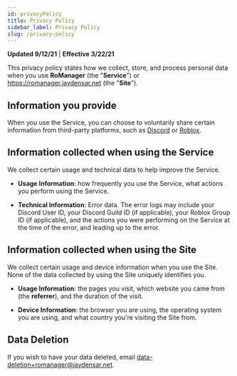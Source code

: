 ```yaml
---
id: privacyPolicy
title: Privacy Policy
sidebar_label: Privacy Policy
slug: /privacy-policy
---
```


**Updated 9/12/21** | **Effective 3/22/21**

This privacy policy states how we collect, store, and process personal data when you use **RoManager** (the "**Service**") or https://romanager.jaydensar.net (the "**Site**").

## Information you provide

When you use the Service, you can choose to voluntarily share certain information from third-party platforms, such as [Discord](https://discord.com) or [Roblox](https://roblox.com).

## Information collected when using the Service

We collect certain usage and technical data to help improve the Service.

-   **Usage Information**: how frequently you use the Service, what actions you perform using the Service.

-   **Technical Information**: Error data. The error logs may include your Discord User ID, your Discord Guild ID (if applicable), your Roblox Group ID (if applicable), and the actions you were performing on the Service at the time of the error, and leading up to the error.

## Information collected when using the Site

We collect certain usage and device information when you use the Site. None of the data collected by using the Site uniquely identifies you.

-   **Usage Information**: the pages you visit, which website you came from (the **referrer**), and the duration of the visit.

-   **Device Information**: the browser you are using, the operating system you are using, and what country you're visiting the Site from.

## Data Deletion
If you wish to have your data deleted, email [data-deletion+romanager@jaydensar.net](mailto:data-deletion+romanager@jaydensar.net).
